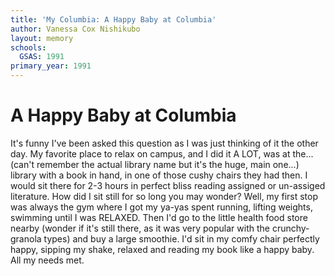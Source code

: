 ```yaml
---
title: 'My Columbia: A Happy Baby at Columbia'
author: Vanessa Cox Nishikubo
layout: memory
schools:
  GSAS: 1991
primary_year: 1991
---
```

# A Happy Baby at Columbia

It's funny I've been asked this question as I was just thinking of it the other day. My favorite place to relax on campus, and I did it A LOT, was at the...(can't remember the actual library name but it's the huge, main one...) library with a book in hand, in one of those cushy chairs they had then. I would sit there for 2-3 hours in perfect bliss reading assigned or un-assiged literature. How did I sit still for so long you may wonder? Well, my first stop was always the gym where I got my ya-yas spent running, lifting weights, swimming until I was RELAXED. Then I'd go to the little health food store nearby (wonder if it's still there, as it was very popular with the crunchy-granola types) and buy a large smoothie. I'd sit in my comfy chair perfectly happy, sipping my shake, relaxed and reading my book like a happy baby. All my needs met.
